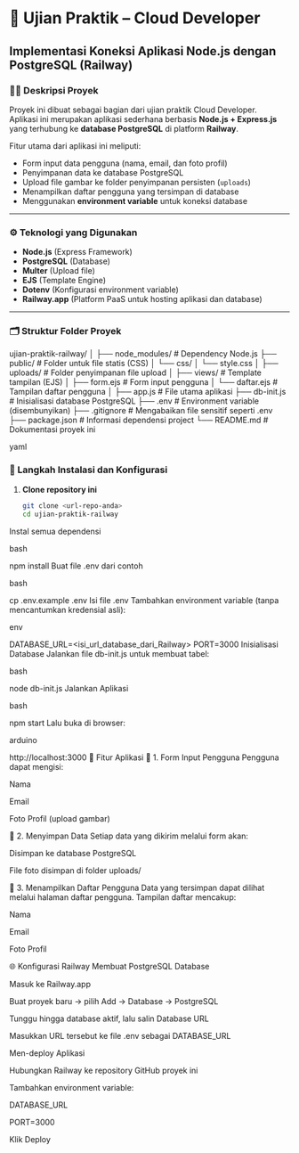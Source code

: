 # 🧩 Ujian Praktik – Cloud Developer  
## Implementasi Koneksi Aplikasi Node.js dengan PostgreSQL (Railway)

### 👨‍💻 Deskripsi Proyek
Proyek ini dibuat sebagai bagian dari ujian praktik Cloud Developer.  
Aplikasi ini merupakan aplikasi sederhana berbasis **Node.js + Express.js** yang terhubung ke **database PostgreSQL** di platform **Railway**.  

Fitur utama dari aplikasi ini meliputi:
- Form input data pengguna (nama, email, dan foto profil)
- Penyimpanan data ke database PostgreSQL
- Upload file gambar ke folder penyimpanan persisten (`uploads`)
- Menampilkan daftar pengguna yang tersimpan di database
- Menggunakan **environment variable** untuk koneksi database

---

### ⚙️ Teknologi yang Digunakan
- **Node.js** (Express Framework)
- **PostgreSQL** (Database)
- **Multer** (Upload file)
- **EJS** (Template Engine)
- **Dotenv** (Konfigurasi environment variable)
- **Railway.app** (Platform PaaS untuk hosting aplikasi dan database)

---

### 🗂️ Struktur Folder Proyek
ujian-praktik-railway/
│
├── node_modules/ # Dependency Node.js
├── public/ # Folder untuk file statis (CSS)
│ └── css/
│ └── style.css
│
├── uploads/ # Folder penyimpanan file upload
│
├── views/ # Template tampilan (EJS)
│ ├── form.ejs # Form input pengguna
│ └── daftar.ejs # Tampilan daftar pengguna
│
├── app.js # File utama aplikasi
├── db-init.js # Inisialisasi database PostgreSQL
├── .env # Environment variable (disembunyikan)
├── .gitignore # Mengabaikan file sensitif seperti .env
├── package.json # Informasi dependensi project
└── README.md # Dokumentasi proyek ini

yaml

### 🔧 Langkah Instalasi dan Konfigurasi

1. **Clone repository ini**
   ```bash
   git clone <url-repo-anda>
   cd ujian-praktik-railway
Instal semua dependensi

bash

npm install
Buat file .env dari contoh

bash

cp .env.example .env
Isi file .env
Tambahkan environment variable (tanpa mencantumkan kredensial asli):

env

DATABASE_URL=<isi_url_database_dari_Railway>
PORT=3000
Inisialisasi Database
Jalankan file db-init.js untuk membuat tabel:

bash

node db-init.js
Jalankan Aplikasi

bash

npm start
Lalu buka di browser:

arduino

http://localhost:3000
🧩 Fitur Aplikasi
📝 1. Form Input Pengguna
Pengguna dapat mengisi:

Nama

Email

Foto Profil (upload gambar)

💾 2. Menyimpan Data
Setiap data yang dikirim melalui form akan:

Disimpan ke database PostgreSQL

File foto disimpan di folder uploads/

👥 3. Menampilkan Daftar Pengguna
Data yang tersimpan dapat dilihat melalui halaman daftar pengguna.
Tampilan daftar mencakup:

Nama

Email

Foto Profil

🌐 Konfigurasi Railway
Membuat PostgreSQL Database

Masuk ke Railway.app

Buat proyek baru → pilih Add → Database → PostgreSQL

Tunggu hingga database aktif, lalu salin Database URL

Masukkan URL tersebut ke file .env sebagai DATABASE_URL

Men-deploy Aplikasi

Hubungkan Railway ke repository GitHub proyek ini

Tambahkan environment variable:

DATABASE_URL

PORT=3000

Klik Deploy
